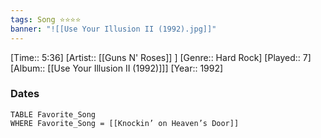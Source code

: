 ```yaml
---
tags: Song ⭐⭐⭐⭐ 
banner: "![[Use Your Illusion II (1992).jpg]]"
---
```

[Time:: 5:36]
[Artist:: [[Guns N' Roses]] ]
[Genre:: Hard Rock]
[Played:: 7]
[Album:: [[Use Your Illusion II (1992)]]]
[Year:: 1992]
### Dates
````dataview
TABLE Favorite_Song
WHERE Favorite_Song = [[Knockin’ on Heaven’s Door]]
````